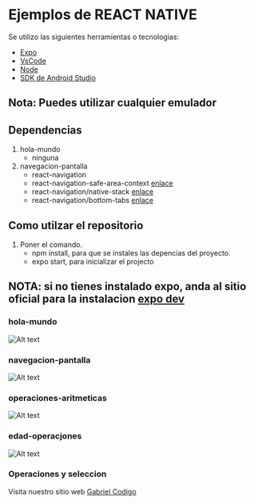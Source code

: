 # Ejemplos de REACT NATIVE

Se utilizo las siguientes herramientas o tecnologias:

- [Expo][expo]
- [VsCode][vsCode]
- [Node][node]
- [SDK de Android Studio][sdkAndroid]

## Nota: Puedes utilizar cualquier emulador

## Dependencias

1. hola-mundo
   - ninguna
2. navegacion-pantalla
    - react-navigation
    - react-navigation-safe-area-context [enlace][navigator-dependeci]
    - react-navigation/native-stack [enlace][navigator-dependeci]
    - react-navigation/bottom-tabs [enlace][navigator-dependeci]

## Como utilzar el repositorio

1. Poner el comando.
   - npm install, para que se instales las depencias del proyecto.
   - expo start, para inicializar el projecto

## NOTA: si no tienes instalado expo, anda al sitio oficial para la instalacion [expo dev][expodev]

### hola-mundo

![Alt text](relative/path/to/../../../assets/img/hello_word.png?raw=true "hello-word")

### navegacion-pantalla

![Alt text](relative/path/to/../../../assets/video/navegacion_pantalla.gif?raw=true"navegacion-pantalla)

### operaciones-aritmeticas

![Alt text](relative/path/to/../../../assets/video/operaciones_aritmeticas.gif?raw=true"operaciones-artimeticas)

### edad-operacjones

![Alt text](relative/path/to/../../../assets/img/edad_operaciones.jpg?raw=true"edad_operaciones)

### Operaciones y seleccion

Visita nuestro sitio web [Gabriel Codigo][web]

[navigator-dependeci]: https://reactnavigation.org/docs/getting-started/
[web]: https://gabrielcodigo.com/#/dashboard/
[expo]: https://expo.dev/
[vsCode]: https://code.visualstudio.com/
[node]: https://nodejs.org/en/
[sdkAndroid]: https://developer.android.com/studio?gclid=CjwKCAjw_ISWBhBkEiwAdqxb9t6aX0M9qG1TVz-AqgbPC62FmtJR4MV0iW2Ym2L9t7Qsajk6gR7F3xoCs3gQAvD_BwE&gclsrc=aw.ds
[expodev]: https://docs.expo.dev/workflow/expo-cli/
